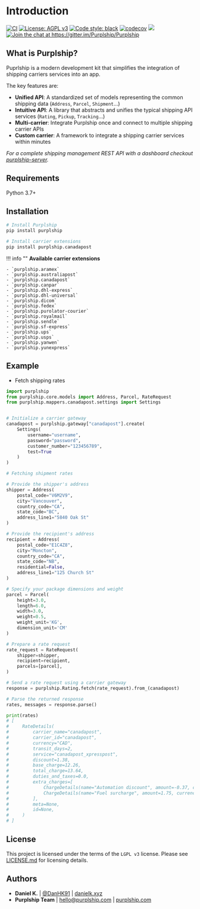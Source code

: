 # Introduction

<p>
    <a href="https://github.com/Purplship/Purplship/actions"><img src="https://github.com/Purplship/Purplship/workflows/PuprlShip/badge.svg" alt="CI" style="max-width:100%;"></a>
    <a href="https://www.gnu.org/licenses/lgpl-3.0" rel="nofollow"><img src="https://img.shields.io/badge/License-LGPL%20v3-blue.svg" alt="License: AGPL v3" data-canonical-src="https://img.shields.io/badge/License-AGPL%20v3-blue.svg" style="max-width:100%;"></a>
    <a href="https://github.com/python/black"><img src="https://img.shields.io/badge/code%20style-black-000000.svg" alt="Code style: black" style="max-width:100%;"></a>
    <a href="https://codecov.io/gh/Purplship/Purplship"><img src="https://codecov.io/gh/Purplship/Purplship/branch/main/graph/badge.svg" alt="codecov" style="max-width:100%;"></a>
    <a href="https://codecov.io/gh/PurplShip/purplship"><img src="https://codecov.io/gh/PurplShip/purplship/branch/main/graph/badge.svg?token=D07fio4Dn6"/></a>
    <a href="https://gitter.im/Purplship/Purplship?utm_source=badge&utm_medium=badge&utm_campaign=pr-badge"><img src="https://badges.gitter.im/Purplship/purplship.svg" alt="Join the chat at https://gitter.im/Purplship/Purplship" style="max-width:100%;"></a>
</p>

## What is Purplship?


Puprlship is a modern development kit that simplifies the integration of shipping carriers services into an app.

The key features are:

- **Unified API**: A standardized set of models representing the common shipping data (`Address`, `Parcel`, `Shipment`...)
- **Intuitive API**: A library that abstracts and unifies the typical shipping API services (`Rating`, `Pickup`, `Tracking`...) 
- **Multi-carrier**: Integrate Purplship once and connect to multiple shipping carrier APIs
- **Custom carrier**: A framework to integrate a shipping carrier services within minutes


*For a complete shipping management REST API with a dashboard checkout [purplship-server](https://github.com/PurplShip/purplship-server).*


## Requirements

Python 3.7+

## Installation

```bash
# Install Purplship
pip install purplship

# Install carrier extensions
pip install purplship.canadapost
```

!!! info ""
    **Available carrier extensions**
    
    - `purplship.aramex`
    - `purplship.australiapost`
    - `purplship.canadapost`
    - `purplship.canpar`
    - `purplship.dhl-express`
    - `purplship.dhl-universal`
    - `purplship.dicom`
    - `purplship.fedex`
    - `purplship.purolator-courier`
    - `purplship.royalmail`
    - `purplship.sendle`
    - `purplship.sf-express`
    - `purplship.ups`
    - `purplship.usps`
    - `purplship.yanwen`
    - `purplship.yunexpress`


## Example

- Fetch shipping rates

```python
import purplship
from purplship.core.models import Address, Parcel, RateRequest
from purplship.mappers.canadapost.settings import Settings


# Initialize a carrier gateway
canadapost = purplship.gateway["canadapost"].create(
    Settings(
        username="username",
        password="password",
        customer_number="123456789",
        test=True
    )
)

# Fetching shipment rates

# Provide the shipper's address
shipper = Address(
    postal_code="V6M2V9",
    city="Vancouver",
    country_code="CA",
    state_code="BC",
    address_line1="5840 Oak St"
)

# Provide the recipient's address
recipient = Address(
    postal_code="E1C4Z8",
    city="Moncton",
    country_code="CA",
    state_code="NB",
    residential=False,
    address_line1="125 Church St"
)

# Specify your package dimensions and weight
parcel = Parcel(
    height=3.0,
    length=6.0,
    width=3.0,
    weight=0.5,
    weight_unit='KG',
    dimension_unit='CM'
)

# Prepare a rate request
rate_request = RateRequest(
    shipper=shipper,
    recipient=recipient,
    parcels=[parcel],
)

# Send a rate request using a carrier gateway
response = purplship.Rating.fetch(rate_request).from_(canadapost)

# Parse the returned response
rates, messages = response.parse()

print(rates)
# [
#     RateDetails(
#         carrier_name="canadapost",
#         carrier_id="canadapost",
#         currency="CAD",
#         transit_days=2,
#         service="canadapost_xpresspost",
#         discount=1.38,
#         base_charge=12.26,
#         total_charge=13.64,
#         duties_and_taxes=0.0,
#         extra_charges=[
#             ChargeDetails(name="Automation discount", amount=-0.37, currency="CAD"),
#             ChargeDetails(name="Fuel surcharge", amount=1.75, currency="CAD"),
#         ],
#         meta=None,
#         id=None,
#     )
# ]
```


## License

This project is licensed under the terms of the `LGPL v3` license.
Please see [LICENSE.md](https://github.com/Purplship/Purplship/blob/main/LICENSE) for licensing details.


## Authors

- **Daniel K.** | [@DanHK91](https://twitter.com/DanHK91) | [danielk.xyz](https://danielk.xyz/)
- **Purplship Team** | hello@purplship.com | [purplship.com](https://purplship.com)
